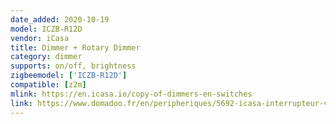 ```yaml
---
date_added: 2020-10-19
model: ICZB-R12D
vendor: iCasa
title: Dimmer + Rotary Dimmer
category: dimmer
supports: on/off, brightness
zigbeemodel: ['ICZB-R12D']
compatible: [z2m]
mlink: https://en.icasa.io/copy-of-dimmers-en-switches
link: https://www.domadoo.fr/en/peripheriques/5692-icasa-interrupteur-variateur-rotatif-500w-zigbee-dimmer-0636665129406.html
---
```

